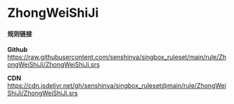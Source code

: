 # ZhongWeiShiJi

#### 规则链接

**Github**
https://raw.githubusercontent.com/senshinya/singbox_ruleset/main/rule/ZhongWeiShiJi/ZhongWeiShiJi.srs

**CDN**
https://cdn.jsdelivr.net/gh/senshinya/singbox_ruleset@main/rule/ZhongWeiShiJi/ZhongWeiShiJi.srs